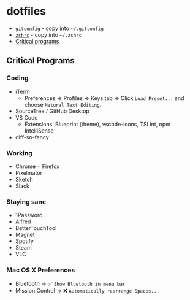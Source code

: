 # dotfiles

- [`gitconfig`](./gitconfig) - copy into `~/.gitconfig`
- [`zshrc`](./zshrc) - copy into `~/.zshrc`
- [Critical programs](./PROGRAMS.md)

## Critical Programs

### Coding
- iTerm
   - Preferences → Profiles → Keys tab → Click `Load Preset...` and choose `Natural Text Editing`.
- SourceTree / GitHub Desktop
- VS Code
   - Extensions: Blueprint (theme), vscode-icons, TSLint, npm IntelliSense 
- diff-so-fancy

### Working
- Chrome + Firefox
- Pixelmator
- Sketch
- Slack

### Staying sane
- 1Password
- Alfred
- BetterTouchTool
- Magnet
- Spotify
- Steam
- VLC

### Mac OS X Preferences
- Bluetooth → ✅ `Show Bluetooth in menu bar`
- Mission Control → :x: `Automatically rearrange Spaces...`

